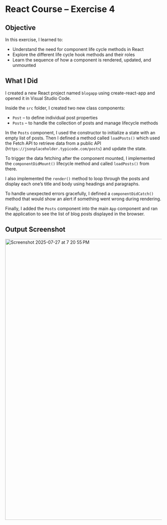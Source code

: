 # React Course – Exercise 4

## Objective

In this exercise, I learned to:

- Understand the need for component life cycle methods in React  
- Explore the different life cycle hook methods and their roles  
- Learn the sequence of how a component is rendered, updated, and unmounted  

## What I Did

I created a new React project named `blogapp` using create-react-app and opened it in Visual Studio Code.

Inside the `src` folder, I created two new class components:

- `Post` – to define individual post properties  
- `Posts` – to handle the collection of posts and manage lifecycle methods  

In the `Posts` component, I used the constructor to initialize a state with an empty list of posts. Then I defined a method called `loadPosts()` which used the Fetch API to retrieve data from a public API (`https://jsonplaceholder.typicode.com/posts`) and update the state.

To trigger the data fetching after the component mounted, I implemented the `componentDidMount()` lifecycle method and called `loadPosts()` from there.

I also implemented the `render()` method to loop through the posts and display each one’s title and body using headings and paragraphs.

To handle unexpected errors gracefully, I defined a `componentDidCatch()` method that would show an alert if something went wrong during rendering.

Finally, I added the `Posts` component into the main `App` component and ran the application to see the list of blog posts displayed in the browser.

## Output Screenshot

<img width="1440" height="900" alt="Screenshot 2025-07-27 at 7 20 55 PM" src="https://github.com/user-attachments/assets/f72fa5c0-ceea-44bc-b1c9-af2a9d9f7be9" />

